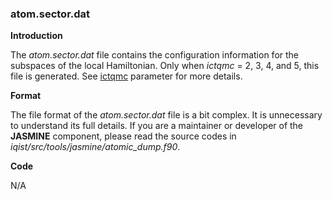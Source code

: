 ### atom.sector.dat

**Introduction**

The *atom.sector.dat* file contains the configuration information for the subspaces of the local Hamiltonian. Only when *ictqmc* = 2, 3, 4, and 5, this file is generated. See [ictqmc](p_ictqmc.md) parameter for more details.

**Format**

The file format of the *atom.sector.dat* file is a bit complex. It is unnecessary to understand its full details. If you are a maintainer or developer of the **JASMINE** component, please read the source codes in *iqist/src/tools/jasmine/atomic_dump.f90*.

**Code**

N/A